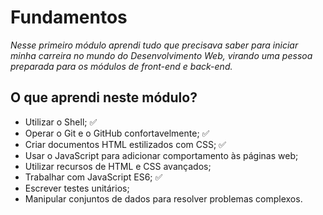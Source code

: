 # Fundamentos

_Nesse primeiro módulo aprendi tudo que precisava saber para iniciar minha carreira no mundo do Desenvolvimento Web, virando uma pessoa preparada para os módulos de front-end e back-end._

## O que aprendi neste módulo?

- Utilizar o Shell; ✅
- Operar o Git e o GitHub confortavelmente; ✅
- Criar documentos HTML estilizados com CSS; ✅
- Usar o JavaScript para adicionar comportamento às páginas web;
- Utilizar recursos de HTML e CSS avançados;
- Trabalhar com JavaScript ES6; ✅
- Escrever testes unitários;
- Manipular conjuntos de dados para resolver problemas complexos.
